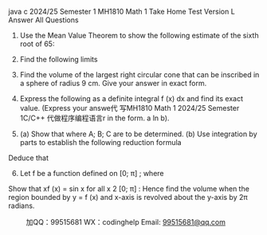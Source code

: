 java c
2024/25 Semester 1 
MH1810 Math 1 
Take Home Test 
Version L 
Answer All Questions
1. Use the Mean Value Theorem to show the following estimate of the sixth root of 65:

2. Find the following limits

3. Find the volume of the largest right circular cone that can be inscribed in a sphere of radius 9 cm. Give your answer in exact form.
4. Express the following as a definite integral  f (x) dx and find its exact value. (Express your answe代 写MH1810 Math 1 2024/25 Semester 1C/C++
代做程序编程语言r in the form. a ln b).

5. (a) Show that  where A; B; C are to be determined.
(b) Use integration by parts to establish the following reduction formula

Deduce that

6. Let f be a function defined on [0; π] ; where

Show that xf (x) = sin x for all x 2 [0; π] : Hence find the volume when the region bounded by y = f (x) and x-axis is revolved about the y-axis by 2π radians.







         
加QQ：99515681  WX：codinghelp  Email: 99515681@qq.com
